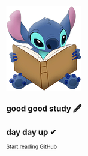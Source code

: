 
![logo](_media/img/readbook.png)


## good good study   🖋   
## day day up  ✔

[Start reading](/html)
[GitHub](https://github.com/heyzxp)